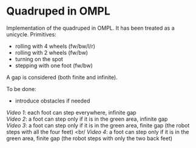 # Quadruped in OMPL

Implementation of the quadruped in OMPL. It has been treated as a unicycle. Primitives:
- rolling with 4 wheels (fw/bw/l/r)
- rolling with 2 wheels (fw/bw)
- turning on the spot
- stepping with one foot (fw/bw)

A gap is considered (both finite and infinite).

To be done:
- introduce obstacles if needed

*Video 1*: each foot can step everywhere, infinite gap <br/>
*Video 2*: a foot can step only if it is in the green area, infinite gap <br/>
*Video 3*: a foot can step only if it is in the green area, finite gap (the robot steps with all the four feet) <br/
*Video 4*: a foot can step only if it is in the green area, finite gap (the robot steps with only the two back feet) <br/>
